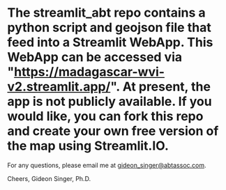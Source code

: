 # The streamlit_abt repo contains a python script and geojson file that feed into a Streamlit WebApp. This WebApp can be accessed via "https://madagascar-wvi-v2.streamlit.app/". At present, the app is not publicly available. If you would like, you can fork this repo and create your own free version of the map using Streamlit.IO. 

For any questions, please email me at gideon_singer@abtassoc.com.

Cheers,
Gideon Singer, Ph.D.
